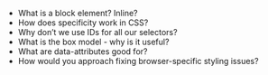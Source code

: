 
-   What is a block element? Inline?
-   How does specificity work in CSS?
-   Why don’t we use IDs for all our selectors?
-   What is the box model - why is it useful?
-   What are data-attributes good for?
-   How would you approach fixing browser-specific styling issues?